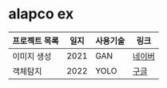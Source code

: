 # alapco ex

프로젝트 목록 | 일지 | 사용기술 | 링크
-------------|----|---------|----|
이미지 생성 | 2021 | GAN | [네이버](https://www.naver.com)
객체탐지 | 2022 | YOLO | [구글](https://www.google.com)

 
